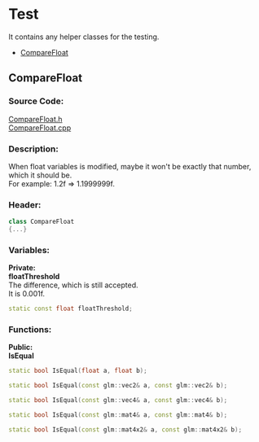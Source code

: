 # Test
It contains any helper classes for the testing.

- [CompareFloat](Test.md#comparefloat)

##
## CompareFloat
### Source Code:
[CompareFloat.h](../../Learning2DEngineTest/Test/CompareFloat.h)  
[CompareFloat.cpp](../../Learning2DEngineTest/Test/CompareFloat.cpp)

### Description:
When float variables is modified, maybe it won't be
exactly that number, which it should be.  
For example: 1.2f => 1.1999999f.

### Header:
```cpp
class CompareFloat
{...}
```

### Variables:
**Private:**  
**floatThreshold**  
The difference, which is still accepted.  
It is 0.001f.
```cpp
static const float floatThreshold;
```

### Functions:
**Public:**  
**IsEqual**  
```cpp
static bool IsEqual(float a, float b);
```
```cpp
static bool IsEqual(const glm::vec2& a, const glm::vec2& b);
```
```cpp
static bool IsEqual(const glm::vec4& a, const glm::vec4& b);
```
```cpp
static bool IsEqual(const glm::mat4& a, const glm::mat4& b);
```
```cpp
static bool IsEqual(const glm::mat4x2& a, const glm::mat4x2& b);
```